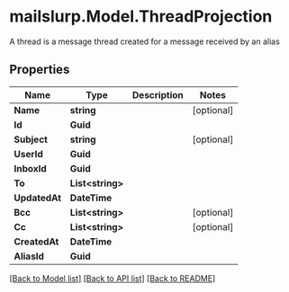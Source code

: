 # mailslurp.Model.ThreadProjection
A thread is a message thread created for a message received by an alias
## Properties

Name | Type | Description | Notes
------------ | ------------- | ------------- | -------------
**Name** | **string** |  | [optional] 
**Id** | **Guid** |  | 
**Subject** | **string** |  | [optional] 
**UserId** | **Guid** |  | 
**InboxId** | **Guid** |  | 
**To** | **List&lt;string&gt;** |  | 
**UpdatedAt** | **DateTime** |  | 
**Bcc** | **List&lt;string&gt;** |  | [optional] 
**Cc** | **List&lt;string&gt;** |  | [optional] 
**CreatedAt** | **DateTime** |  | 
**AliasId** | **Guid** |  | 

[[Back to Model list]](../README#documentation-for-models) [[Back to API list]](../README#documentation-for-api-endpoints) [[Back to README]](../README)

